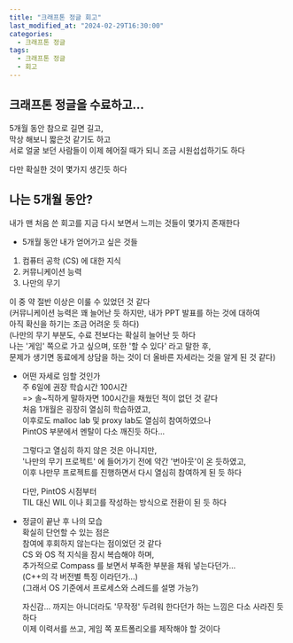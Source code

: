 ```yaml
---
title: "크래프톤 정글 회고"
last_modified_at: "2024-02-29T16:30:00"
categories:
  - 크래프톤 정글
tags:
  - 크래프톤 정글
  - 회고
---
```


## 크래프톤 정글을 수료하고...
 5개월 동안 참으로 길면 길고,<br>
 막상 해보니 짧은것 같기도 하고<br>
 서로 얼굴 보던 사람들이 이제 헤어질 때가 되니 조금 시원섭섭하기도 하다<br>

 다만 확실한 것이 몇가지 생긴듯 하다<br>

## 나는 5개월 동안?
 내가 맨 처음 쓴 회고를 지금 다시 보면서 느끼는 것들이 몇가지 존재한다<br>

 - 5개월 동안 내가 얻어가고 싶은 것들<br>

 1. 컴퓨터 공학 (CS) 에 대한 지식<br>
 2. 커뮤니케이션 능력<br>
 3. 나만의 무기<br>

 이 중 약 절반 이상은 이룰 수 있었던 것 같다<br>
 (커뮤니케이션 능력은 꽤 늘어난 듯 하지만, 내가 PPT 발표를 하는 것에 대하여<br>
  아직 확신을 하기는 조금 어려운 듯 하다)<br>
 (나만의 무기 부분도, 수료 전보다는 확실히 늘어난 듯 하다<br>
  나는 '게임' 쪽으로 가고 싶으며, 또한 '할 수 있다' 라고 말한 후,<br>
  문제가 생기면 동료에게 상담을 하는 것이 더 올바른 자세라는 것을 알게 된 것 같다)<br>

 - 어떤 자세로 임할 것인가<br>
 주 6일에 권장 학습시간 100시간<br>
 => 솔~직하게 말하자면 100시간을 채웠던 적이 없던 것 같다<br>
    처음 1개월은 굉장히 열심히 학습하였고,<br>
    이후로도 malloc lab 및 proxy lab도 열심히 참여하였으나<br>
    PintOS 부분에서 멘탈이 다소 깨진듯 하다...<br>

    그렇다고 열심히 하지 않은 것은 아니지만, <br>
    '나만의 무기 프로젝트' 에 들어가기 전에 약간 '번아웃'이 온 듯하였고,<br>
    이후 나만무 프로젝트를 진행하면서 다시 열심히 참여하게 된 듯 하다<br>

    다만, PintOS 시점부터<br>
    TIL 대신 WIL 이나 회고를 작성하는 방식으로 전환이 된 듯 하다<br>

 - 정글이 끝난 후 나의 모습<br>
   확실히 단언할 수 있는 점은<br>
   참여에 후회하지 않는다는 점이었던 것 같다<br>
   CS 와 OS 적 지식을 잠시 복습해야 하며,<br>
   추가적으로 Compass 를 보면서 부족한 부분을 채워 넣는다던가...<br>
   (C++의 각 버전별 특징 이라던가...)<br>
   (그래서 OS 기준에서 프로세스와 스레드를 설명 가능?)<br>

   자신감... 까지는 아니더라도 '무작정' 두려워 한다던가 하는 느낌은 다소 사라진 듯 하다<br>
   이제 이력서를 쓰고, 게임 쪽 포트폴리오를 제작해야 할 것이다<br>